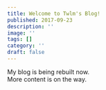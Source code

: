 ```yaml
---
title: Welcome to Twlm's Blog!
published: 2017-09-23
description: ''
image: ''
tags: []
category: ''
draft: false 
---
```


My blog is being rebuilt now.  
More content is on the way.